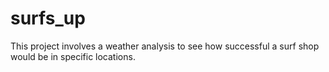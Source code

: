 # surfs_up
This project involves a weather analysis to see how successful a surf shop would be in specific locations.

